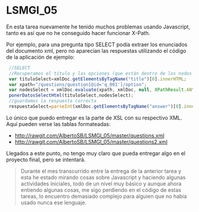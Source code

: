 # LSMGI_05

En esta tarea nuevamente he tenido muchos problemas usando Javascript, tanto es así que no he conseguido hacer funcionar X-Path.   

Por ejemplo, para una pregunta tipo SELECT podía extraer los enunciados del documento xml, pero no aparecían las respuestas utilizando el código de la aplicación de ejemplo:

```js
 //SELECT
 //Recuperamos el título y las opciones (que están dentro de los nodos seleccionados con Xpath: nodesSelect) 
 var tituloSelect=xmlDoc.getElementsByTagName("title")[0].innerHTML;
 var xpath="/questions/question[@id='q_001']/option";
 var nodesSelect = xmlDoc.evaluate(xpath, xmlDoc, null, XPathResult.ANY_TYPE, null);
 ponerDatosSelectHtml(tituloSelect,nodesSelect);
 //guardamos la respuesta correcta
 respuestaSelect=parseInt(xmlDoc.getElementsByTagName("answer")[0].innerHTML);
 ```

Lo único que puedo entregar es la parte de XSL con su respectivo XML. 
Aquí pueden verse las tablas formateadas:
- http://rawgit.com/AlbertoSB/LSMGI_05/master/questions.xml   
- http://rawgit.com/AlbertoSB/LSMGI_05/master/questions2.xml

Llegados a este punto, no tengo muy claro que pueda entregar algo en el proyecto final, pero se intentará.


> Durante el mes transcurrido entre la entrega de la anterior tarea y esta he estado mirando cosas sobre Javascript y haciendo algunas actividades iniciales, todo de un nivel muy básico y aunque ahora entiendo algunas cosas, me sigo perdiendo en el código de estas tareas, lo encuentro demasiado complejo para alguien que no había usado nunca ese lenguaje.
